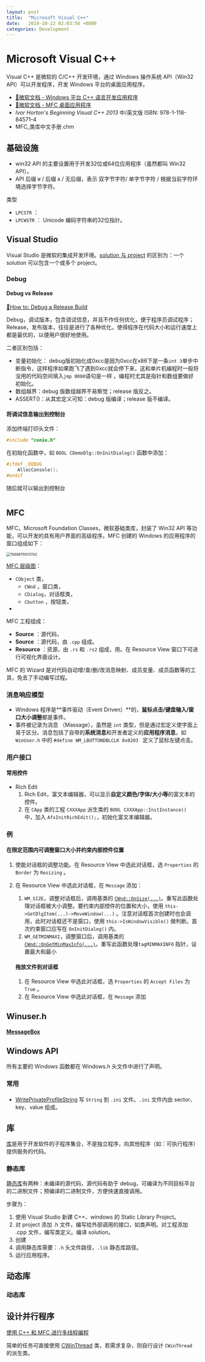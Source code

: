 ```yaml
---
layout: post
title:  "Microsoft Visual C++"
date:   2019-10-22 02:03:56 +0800
categories: Development
---
```

# Microsoft Visual C++

Visual C++ 是微软的 C/C++ 开发环境，通过 Windows 操作系统 API（Win32 API）可以开发程序，开发 Windows 平台的桌面应用程序。

* [🔗微软文档 - Windows 平台 C++ 语言开发应用程序](https://docs.microsoft.com/en-us/cpp/windows/overview-of-windows-programming-in-cpp)
* [🔗微软文档  - MFC 桌面应用程序](https://docs.microsoft.com/en-us/cpp/mfc/mfc-desktop-applications)
* *Ivor Horton's Beginning Visual C++ 2013* 中/英文版 ISBN: 978-1-118-84571-4
* MFC_类库中文手册.chm

## 基础设施

*  win32 API 的主要设置用于开发32位或64位应用程序（虽然都叫 Win32 API）。
*  API 后缀 `W` / 后缀 `A` / 无后缀，表示 双字节字符/ 单字节字符 / 根据当前字符环境选择字节字符。



类型

* `LPCSTR` ：
* ` LPCWSTR ` ： Unicode 编码字符串的32位指针。

## Visual Studio

Visual Studio 是微软的集成开发环境。[solution 与 project](https://docs.microsoft.com/en-us/visualstudio/ide/solutions-and-projects-in-visual-studio) 的区别为：一个 solution 可以包含一个或多个 project。

### Debug

#### Debug vs Release

[🔗How to: Debug a Release Build](https://docs.microsoft.com/en-us/cpp/build/how-to-debug-a-release-build)

Debug，调试版本，包含调试信息，并且不作任何优化，便于程序员调试程序；Release，发布版本，往往是进行了各种优化，使得程序在代码大小和运行速度上都是最优的，以便用户很好地使用。  

二者区别包括：

* 变量初始化： debug版初始化成0xcc是因为0xcc在x86下是一条`int 3`单步中断指令，这样程序如果跑飞了遇到0xcc就会停下来，这和单片机编程时一般将没用的代码空间填入`jmp 0000`语句是一样 。编程时尤其是指针和数组要做好初始化。
* 数组越界：debug 版数组越界不易察觉；release 版反之。
* ASSERT()：从其宏定义可知：debug 版编译；release 版不编译。

#### 将调试信息输出到控制台

添加终端打印头文件：

```c++
#include "conio.h"
```

在初始化函数中，如 `BOOL CDemoDlg::OnInitDialog()` 函数中添加：

```c++
#ifdef _DEBUG
	AllocConsole();
#endif
```

随后就可以输出到控制台

```c++

```

## MFC

MFC，Microsoft Foundation Classes，微软基础类库，封装了 Win32 API 等功能，可以开发的具有用户界面的高级程序。MFC 创建的 Windows 的应用程序的窗口组成如下：

<img src="窗口构成.png" alt="1568879313742" style="zoom: 67%;" />

[MFC 层级图](https://docs.microsoft.com/en-us/cpp/mfc/hierarchy-chart)：

* `CObject` 类，
  *  `CWnd` ，窗口类，
    * `CDialog`，对话框类，
    * `Cbutton` ，按钮类，
* 

MFC 工程组成：

* **Source** ：源代码，
* **Source** ：源代码，由 `.cpp` 组成。
* **Resource** ：资源，由 `.rs` 和 `.rs2` 组成，用。在 Resource View  窗口下可进行可视化界面设计。

MFC 的 Wizard 是对代码自动增/查/删/改消息映射、成员变量、成员函数等的工具，免去了手动编写过程。

### 消息响应模型

* Windows 程序是**事件驱动（Event Driven）**的，**鼠标点击/键盘输入/窗口大小调整**都是事件。
* 事件被记录为消息 （Massage），虽然是 `int` 类型，但是通过宏定义使字面上易于区分。消息包括了自带的**系统消息**和开发者定义的**应用程序消息**，如 `WinUser.h` 中的 `#define WM_LBUTTONDBLCLK 0x0203 ` 定义了鼠标左键点击。

### 用户接口

#### 常用控件

* Rich Edit
  1. Rich Edit，富文本编辑器，可以显示**自定义颜色/字体/大小等**的富文本的控件。
  2. 在 `CApp` 类的工程 `CXXXApp` 派生类的 `BOOL CXXXApp::InitInstance()` 中，加入 `AfxInitRichEdit();`，初始化富文本编辑器。

### 例

#### 在限定范围内可调整窗口大小并约束内部控件位置

1. 使能对话框的调整功能。在 Resource View 中选此对话框，选 `Properties` 的 `Border` 为 `Resizing` 。

2. 在 Resource View 中选此对话框，在 `Message` 添加：

   1. `WM_SIZE`，调整对话框后，调用基类的 [`CWnd::OnSize(...)`](https://docs.microsoft.com/en-us/cpp/mfc/reference/cwnd-class?view=vs-2019#onsize)。重写此函数处理对话框被大小调整。要约束内部控件的位置和大小，使用 `this->GetDlgItem(...)->MoveWindow(...)` 。注意对话框首次创建时也会调用，此时对话框还不是窗口，使用 `this->IsWindowVisible()` 做判断。首次约束窗口应写在 `OnInitDialog()` 内。
   2. `WM_GETMINMAXI`，调整窗口后，调用基类的 [`CWnd::OnGetMinMaxInfo(...)`](https://docs.microsoft.com/en-us/cpp/mfc/reference/cwnd-class?view=vs-2019#ongetminmaxinfo)。重写此函数处理`tagMINMAXINFO` 指针，设置最大和最小

   #### 拖放文件到对话框

   1. 在 Resource View 中选此对话框，选 `Properties` 的 `Accept Files` 为 `True` 。
   2. 在 Resource View 中选此对话框，在 `Message` 添加 

## Winuser.h

#### [MessageBox](https://docs.microsoft.com/en-us/windows/win32/api/winuser/nf-winuser-messagebox)



## Windows API

所有主要的 Windows 函数都在 Windows.h 头文件中进行了声明。

### 常用

#### 

* [WritePrivateProfileString](https://docs.microsoft.com/en-us/windows/win32/api/winbase/nf-winbase-writeprivateprofilestringa) 写 `String` 到 `.ini` 文件。`.ini` 文件内由 sector、key、value 组成。 

## 库

[库](https://en.wikipedia.org/wiki/Library_(computing))是用于开发软件的子程序集合，不是独立程序，向其他程序（如：可执行程序）提供服务的代码。

### 静态库

[静态库](https://docs.microsoft.com/en-us/cpp/build/walkthrough-creating-and-using-a-static-library-cpp?view=vs-2019)有两种：未编译的源代码，源代码有助于 debug，可编译为不同目标平台的二进制文件；预编译的二进制文件，方便快速直接调用。

步骤为：

1. 使用 Visual Studio 新建 C++、windows 的 Static Library Project。
2. 对 project 添加 .h 文件，编写给外部调用的接口，如类声明。对工程添加 .cpp 文件，编写类定义。编译 solution。
3. 创建
4. 调用静态库需要：`.h` 头文件路径，`.lib` 静态库路径。
5. 运行应用程序。

## 动态库

### 动态库



## 设计并行程序

[使用 C++ 和 MFC 进行多线程编程](https://docs.microsoft.com/zh-cn/cpp/parallel/multithreading-with-cpp-and-mfc?view=vs-2019)

简单的任务可直接使用 [CWinThread](https://docs.microsoft.com/en-us/cpp/mfc/reference/cwinthread-class) 类，若需求复杂，则自行设计 `CWinThread` 的派生类。